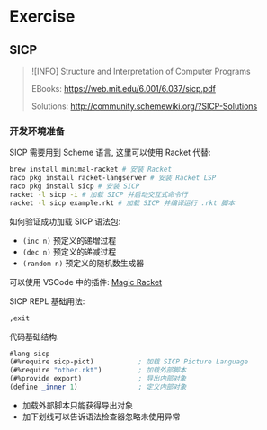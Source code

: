 # Exercise

## SICP

> ![INFO] Structure and Interpretation of Computer Programs
> 
> EBooks: https://web.mit.edu/6.001/6.037/sicp.pdf
>
> Solutions: http://community.schemewiki.org/?SICP-Solutions

### 开发环境准备

SICP 需要用到 Scheme 语言, 这里可以使用 Racket 代替:

```bash
brew install minimal-racket # 安装 Racket
raco pkg install racket-langserver # 安装 Racket LSP
raco pkg install sicp # 安装 SICP
racket -l sicp -i # 加载 SICP 并启动交互式命令行
racket -l sicp example.rkt # 加载 SICP 并编译运行 .rkt 脚本
```

如何验证成功加载 SICP 语法包:

- `(inc n)` 预定义的递增过程
- `(dec n)` 预定义的递减过程
- `(random n)` 预定义的随机数生成器 

可以使用 VSCode 中的插件: [Magic Racket](https://marketplace.visualstudio.com/items?itemName=evzen-wybitul.magic-racket)

SICP REPL 基础用法:

```scheme
,exit
```

代码基础结构:

```scheme
#lang sicp
(#%require sicp-pict)           ; 加载 SICP Picture Language
(#%require "other.rkt")         ; 加载外部脚本
(#%provide export)              ; 导出内部对象
(define _inner 1)               ; 定义内部对象 
```

- 加载外部脚本只能获得导出对象
- 加下划线可以告诉语法检查器忽略未使用异常
